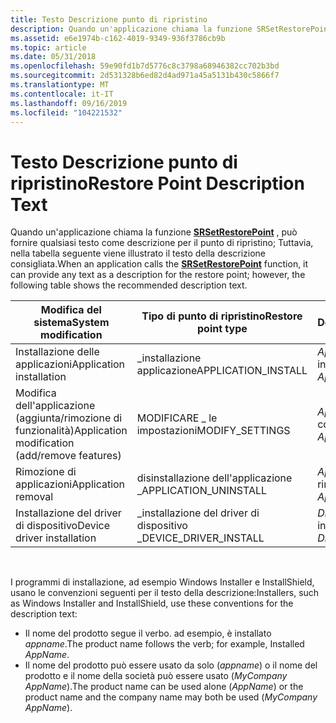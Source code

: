 ```yaml
---
title: Testo Descrizione punto di ripristino
description: Quando un'applicazione chiama la funzione SRSetRestorePoint, può fornire qualsiasi testo come descrizione per il punto di ripristino; Tuttavia, nella tabella seguente viene illustrato il testo della descrizione consigliata.
ms.assetid: e6e1974b-c162-4019-9349-936f3786cb9b
ms.topic: article
ms.date: 05/31/2018
ms.openlocfilehash: 59e90fd1b7d5776c8c3798a68946382cc702b3bd
ms.sourcegitcommit: 2d531328b6ed82d4ad971a45a5131b430c5866f7
ms.translationtype: MT
ms.contentlocale: it-IT
ms.lasthandoff: 09/16/2019
ms.locfileid: "104221532"
---
```

# <a name="restore-point-description-text"></a><span data-ttu-id="c987a-103">Testo Descrizione punto di ripristino</span><span class="sxs-lookup"><span data-stu-id="c987a-103">Restore Point Description Text</span></span>

<span data-ttu-id="c987a-104">Quando un'applicazione chiama la funzione [**SRSetRestorePoint**](/windows/desktop/api/SRRestorePtAPI/nf-srrestoreptapi-srsetrestorepointa) , può fornire qualsiasi testo come descrizione per il punto di ripristino; Tuttavia, nella tabella seguente viene illustrato il testo della descrizione consigliata.</span><span class="sxs-lookup"><span data-stu-id="c987a-104">When an application calls the [**SRSetRestorePoint**](/windows/desktop/api/SRRestorePtAPI/nf-srrestoreptapi-srsetrestorepointa) function, it can provide any text as a description for the restore point; however, the following table shows the recommended description text.</span></span>



| <span data-ttu-id="c987a-105">Modifica del sistema</span><span class="sxs-lookup"><span data-stu-id="c987a-105">System modification</span></span>                            | <span data-ttu-id="c987a-106">Tipo di punto di ripristino</span><span class="sxs-lookup"><span data-stu-id="c987a-106">Restore point type</span></span>      | <span data-ttu-id="c987a-107">Descrizione</span><span class="sxs-lookup"><span data-stu-id="c987a-107">Description</span></span>            |
|------------------------------------------------|-------------------------|------------------------|
| <span data-ttu-id="c987a-108">Installazione delle applicazioni</span><span class="sxs-lookup"><span data-stu-id="c987a-108">Application installation</span></span>                       | <span data-ttu-id="c987a-109">\_installazione applicazione</span><span class="sxs-lookup"><span data-stu-id="c987a-109">APPLICATION\_INSTALL</span></span>    | <span data-ttu-id="c987a-110">*Appname* installato</span><span class="sxs-lookup"><span data-stu-id="c987a-110">Installed *AppName*</span></span>    |
| <span data-ttu-id="c987a-111">Modifica dell'applicazione (aggiunta/rimozione di funzionalità)</span><span class="sxs-lookup"><span data-stu-id="c987a-111">Application modification (add/remove features)</span></span> | <span data-ttu-id="c987a-112">MODIFICARE \_ le impostazioni</span><span class="sxs-lookup"><span data-stu-id="c987a-112">MODIFY\_SETTINGS</span></span>        | <span data-ttu-id="c987a-113">*Appname* configurato</span><span class="sxs-lookup"><span data-stu-id="c987a-113">Configured *AppName*</span></span>   |
| <span data-ttu-id="c987a-114">Rimozione di applicazioni</span><span class="sxs-lookup"><span data-stu-id="c987a-114">Application removal</span></span>                            | <span data-ttu-id="c987a-115">disinstallazione dell'applicazione \_</span><span class="sxs-lookup"><span data-stu-id="c987a-115">APPLICATION\_UNINSTALL</span></span>  | <span data-ttu-id="c987a-116">*Appname* rimosso</span><span class="sxs-lookup"><span data-stu-id="c987a-116">Removed *AppName*</span></span>      |
| <span data-ttu-id="c987a-117">Installazione del driver di dispositivo</span><span class="sxs-lookup"><span data-stu-id="c987a-117">Device driver installation</span></span>                     | <span data-ttu-id="c987a-118">\_installazione del driver di dispositivo \_</span><span class="sxs-lookup"><span data-stu-id="c987a-118">DEVICE\_DRIVER\_INSTALL</span></span> | <span data-ttu-id="c987a-119">*Drivername* installato</span><span class="sxs-lookup"><span data-stu-id="c987a-119">Installed *DriverName*</span></span> |



 

<span data-ttu-id="c987a-120">I programmi di installazione, ad esempio Windows Installer e InstallShield, usano le convenzioni seguenti per il testo della descrizione:</span><span class="sxs-lookup"><span data-stu-id="c987a-120">Installers, such as Windows Installer and InstallShield, use these conventions for the description text:</span></span>

-   <span data-ttu-id="c987a-121">Il nome del prodotto segue il verbo. ad esempio, è installato *appname*.</span><span class="sxs-lookup"><span data-stu-id="c987a-121">The product name follows the verb; for example, Installed *AppName*.</span></span>
-   <span data-ttu-id="c987a-122">Il nome del prodotto può essere usato da solo (*appname*) o il nome del prodotto e il nome della società può essere usato (*MyCompany AppName*).</span><span class="sxs-lookup"><span data-stu-id="c987a-122">The product name can be used alone (*AppName*) or the product name and the company name may both be used (*MyCompany AppName*).</span></span>

 

 




